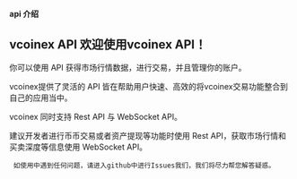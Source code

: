 

#### api 介绍

## vcoinex API  欢迎使用vcoinex API！ 

你可以使用 API 获得市场行情数据，进行交易，并且管理你的账户。  

vcoinex提供了灵活的 API 皆在帮助用户快速、高效的将vcoinex交易功能整合到自己的应用当中。 

 vcoinex 同时支持 Rest API 与 WebSocket API。 

 建议开发者进行币币交易或者资产提现等功能时使用 Rest API，获取市场行情和买卖深度等信息使用 WebSocket API。 

 ```  如使用中遇到任何问题，请进入github中进行Issues我们，我们将尽力帮您解答疑惑。 ```

